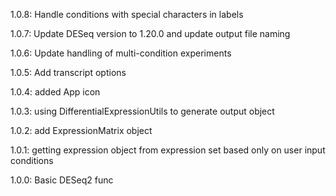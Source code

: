 1.0.8: Handle conditions with special characters in labels

1.0.7: Update DESeq version to 1.20.0 and update output file naming

1.0.6: Update handling of multi-condition experiments

1.0.5: Add transcript options

1.0.4: added App icon

1.0.3: using DifferentialExpressionUtils to generate output object

1.0.2: add ExpressionMatrix object

1.0.1: getting expression object from expression set based only on user input conditions

1.0.0: Basic DESeq2 func
